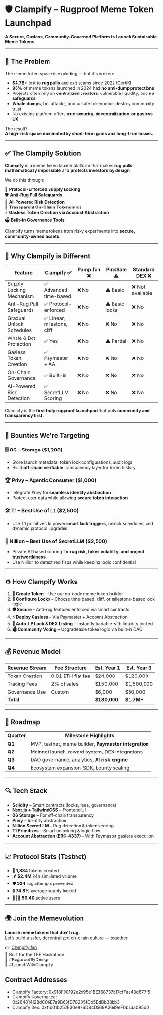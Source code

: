 # 🛡️ Clampify – Rugproof Meme Token Launchpad  
**A Secure, Gasless, Community-Governed Platform to Launch Sustainable Meme Tokens**  

---

## 🚨 The Problem

The meme token space is exploding — but it's broken:

- **$4.7B+** lost to **rug pulls** and exit scams since 2022 (CertiK)
- **96%** of meme tokens launched in 2024 had **no anti-dump protections**
- Projects often rely on **centralized creators**, vulnerable liquidity, and **no safeguards**
- **Whale dumps**, bot attacks, and unsafe tokenomics destroy community trust
- No existing platform offers **true security, decentralization, or gasless UX**

The result?  
**A high-risk space dominated by short-term gains and long-term losses.**

---

## ✅ The Clampify Solution

**Clampify** is a meme token launch platform that makes **rug pulls mathematically impossible** and **protects investors by design.**

We do this through:

🔐 **Protocol-Enforced Supply Locking**  
🛡️ **Anti-Rug Pull Safeguards**  
🧠 **AI-Powered Risk Detection**  
🧾 **Transparent On-Chain Tokenomics**  
⚡ **Gasless Token Creation via Account Abstraction**  
🗳️ **Built-in Governance Tools**

Clampify turns meme tokens from risky experiments into **secure, community-owned assets**.

---

## 🧠 Why Clampify is Different

| Feature                     | Clampify ✅ | Pump.fun ❌ | PinkSale ⚠️ | Standard DEX ❌ |
|----------------------------|-------------|-------------|-------------|----------------|
| Supply Locking Mechanism   | ✅ Advanced time-based | ❌ No | ⚠️ Basic | ❌ Not available |
| Anti-Rug Pull Safeguards   | ✅ Protocol-enforced | ❌ No | ⚠️ Basic locks | ❌ No |
| Gradual Unlock Schedules   | ✅ Linear, milestone, cliff | ❌ No | ❌ No | ❌ No |
| Whale & Bot Protection     | ✅ Yes | ❌ No | ⚠️ Partial | ❌ No |
| Gasless Token Creation     | ✅ Paymaster + AA | ❌ No | ❌ No | ❌ No |
| On-Chain Governance        | ✅ Built-in | ❌ No | ❌ No | ❌ No |
| AI-Powered Risk Detection  | ✅ SecretLLM Scoring | ❌ No | ❌ No | ❌ No |

Clampify is the **first truly rugproof launchpad** that puts **community and transparency first.**

---

## 🎯 Bounties We're Targeting

### 🗄️ 0G – Storage ($1,200)
- Store launch metadata, token lock configurations, audit logs
- Build **off-chain verifiable** transparency layer for token history

### 🏆 Privy – Agentic Consumer ($1,000)
- Integrate Privy for **seamless identity abstraction**
- Protect user data while allowing **secure token interaction**

### 🛠️ T1 – Best Use of `𝚝𝟷` ($2,500)
- Use T1 primitives to power **smart lock triggers**, unlock schedules, and dynamic protocol upgrades

### 🙈 Nillion – Best Use of SecretLLM ($2,500)
- Private AI-based scoring for **rug risk, token volatility, and project trustworthiness**
- Use Nillion to detect red flags while keeping logic confidential

---

## ⚙️ How Clampify Works

1. **🧱 Create Token** – Use our no-code meme token builder  
2. **🔐 Configure Locks** – Choose time-based, cliff, or milestone-based lock logic  
3. **🛡️ Secure** – Anti-rug features enforced via smart contracts  
4. **⚡ Deploy Gasless** – Via Paymaster + Account Abstraction  
5. **🔄 Auto-LP Lock & DEX Listing** – Instantly tradable with liquidity locked  
6. **🗳️ Community Voting** – Upgradeable token logic via built-in DAO  

---

## 💰 Revenue Model

| Revenue Stream  | Fee Structure     | Est. Year 1 | Est. Year 3 |
|-----------------|-------------------|-------------|-------------|
| Token Creation  | 0.01 ETH flat fee | $24,000     | $120,000    |
| Trading Fees    | 2% of sales       | $150,000    | $1,500,000  |
| Governance Use  | Custom            | $6,000      | $80,000     |
| **Total**       |                   | **$180,000** | **$1.7M+**  |

---

## 📅 Roadmap

| Quarter | Milestone Highlights |
|---------|----------------------|
| **Q1**  | MVP, testnet, meme builder, **Paymaster integration** |
| **Q2**  | Mainnet launch, reward system, DEX integrations |
| **Q3**  | DAO governance, analytics, **AI risk engine** |
| **Q4**  | Ecosystem expansion, SDK, bounty scaling |

---

## 🔍 Tech Stack

- **Solidity** – Smart contracts (locks, fees, governance)  
- **Next.js + TailwindCSS** – Frontend UI  
- **0G Storage** – For off-chain transparency  
- **Privy** – Identity abstraction  
- **Nillion SecretLLM** – Rug detection & token scoring  
- **T1 Primitives** – Smart unlocking & logic flow  
- **Account Abstraction (ERC-4337)** – With Paymaster gasless execution  

---

## 📈 Protocol Stats (Testnet)

- 🧱 **1,834** tokens created  
- 💰 **$2.4M** 24h simulated volume  
- 🛡️ **324** rug attempts prevented  
- 🔒 **74.8%** average supply locked  
- 🧑‍🤝‍🧑 **56.4K** active users


---

## 🌍 Join the Memevolution

**Launch meme tokens that don’t rug.**  
Let’s build a safer, decentralized on-chain culture — together.

👉 [Clampify.fun](https://clampify.fun)  
🧠 Built for the TEE Hackathon  
🔐 #RugproofByDesign  
🚀 #LaunchWithClampify  


## Contract Addresses

- Clampify Factory: 0x918F00192e2b95e1BE368737b17cfFae43d677f5
- Clampify Governance: 0x264814128dC06E7a9B63fD782D5fDb5DdBb38bb3
- Clampify Dex: 0xf1b01b252E30e826D84D569A26d9eF0b4aa095dD

